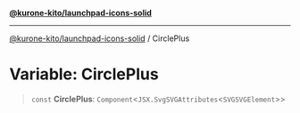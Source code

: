 [**@kurone-kito/launchpad-icons-solid**](../README.md)

***

[@kurone-kito/launchpad-icons-solid](../globals.md) / CirclePlus

# Variable: CirclePlus

> `const` **CirclePlus**: `Component`\<`JSX.SvgSVGAttributes`\<`SVGSVGElement`\>\>
